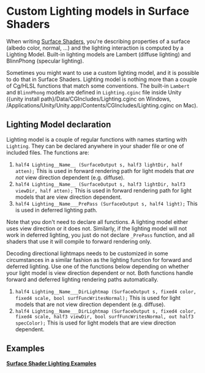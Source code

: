 Custom Lighting models in Surface Shaders
=========================================


When writing [Surface Shaders](SL-SurfaceShaders.md), you're describing properties of a surface (albedo color, normal, ...) and the lighting interaction is computed by a <span class=keyword>Lighting Model</span>. Built-in lighting models are <span class=keyword>Lambert</span> (diffuse lighting) and <span class=keyword>BlinnPhong</span> (specular lighting).

Sometimes you might want to use a custom lighting model, and it is possible to do that in Surface Shaders. Lighting model is nothing more than a couple of Cg/HLSL functions that match some conventions. The built-in `Lambert` and `BlinnPhong` models are defined in `Lighting.cginc` file inside Unity (<span class=menu>{unity install path}/Data/CGIncludes/Lighting.cginc</span> on Windows, <span class=menu>/Applications/Unity/Unity.app/Contents/CGIncludes/Lighting.cginc</span> on Mac).


Lighting Model declaration
--------------------------


Lighting model is a couple of regular functions with names starting with `Lighting`. They can be declared anywhere in your shader file or one of included files. The functions are:
1. `half4 Lighting__Name__ (SurfaceOutput s, half3 lightDir, half atten);`
  This is used in forward rendering path for light models that _are not_ view direction dependent (e.g. diffuse).
1. `half4 Lighting__Name__ (SurfaceOutput s, half3 lightDir, half3 viewDir, half atten);`
  This is used in forward rendering path for light models that are view direction dependent.
1. `half4 Lighting__Name___PrePass (SurfaceOutput s, half4 light);`
  This is used in deferred lighting path.

Note that you don't need to declare all functions. A lighting model either uses view direction or it does not. Similarly, if the lighting model will not work in deferred lighting, you just do not declare `_PrePass` function, and all shaders that use it will compile to forward rendering only.

Decoding directional lightmaps needs to be customized in some circumstances in a similar fashion as the lighting function for forward and deferred lighting. Use one of the functions below depending on whether your light model is view direction dependent or not. Both functions handle forward and deferred lighting rendering paths automatically.

1. `half4 Lighting__Name___DirLightmap (SurfaceOutput s, fixed4 color, fixed4 scale, bool surfFuncWritesNormal);`
  This is used for light models that are not view direction dependent (e.g. diffuse).
1. `half4 Lighting__Name___DirLightmap (SurfaceOutput s, fixed4 color, fixed4 scale, half3 viewDir, bool surfFuncWritesNormal, out half3 specColor);`
  This is used for light models that are view direction dependent.


Examples
--------


__[Surface Shader Lighting Examples](SL-SurfaceShaderLightingExamples.md)__

